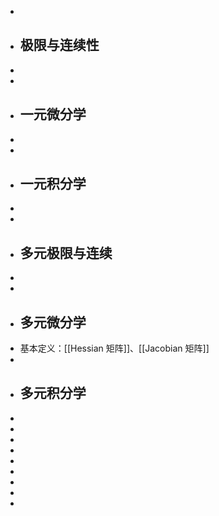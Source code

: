 -
- ## 极限与连续性
-
-
- ## 一元微分学
-
-
- ## 一元积分学
-
-
- ## 多元极限与连续
-
-
- ## 多元微分学
- 基本定义：[[Hessian 矩阵]]、[[Jacobian 矩阵]]
-
- ## 多元积分学
-
-
-
-
-
-
-
-
-
